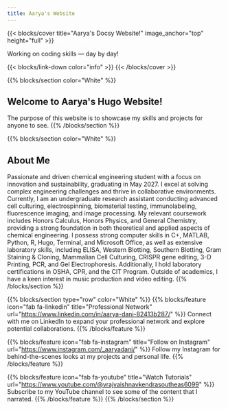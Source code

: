 ```yaml
---
title: Aarya's Website
---
```


{{< blocks/cover title="Aarya's Docsy Website!" image_anchor="top" height="full" >}}
<a class="btn btn-lg btn-outline-light me-3 mb-4" href="/docs/" style="color: white;">
  Docs <i class="fas fa-arrow-alt-circle-right ms-2"></i>
</a>
<a class="btn btn-lg btn-outline-light me-3 mb-4" href="https://github.com/AaryaDani" style="color: white;">
  GitHub <i class="fab fa-github ms-2 "></i>
</a>
<p class="lead mt-5">Working on coding skills &mdash; day by day!</p>
{{< blocks/link-down color="info" >}}
{{< /blocks/cover >}}

{{% blocks/section color="White" %}}
## **Welcome to Aarya's Hugo Website!**

The purpose of this website is to showcase my skills and projects for anyone to see.
{{% /blocks/section %}}

{{% blocks/section color="White" %}}
## **About Me**

Passionate and driven chemical engineering student with a focus on innovation and sustainability, graduating in May 2027. I excel at solving complex engineering challenges and thrive in collaborative environments. Currently, I am an undergraduate research assistant conducting advanced cell culturing, electrospinning, biomaterial testing, immunolabeling, fluorescence imaging, and image processing. My relevant coursework includes Honors Calculus, Honors Physics, and General Chemistry, providing a strong foundation in both theoretical and applied aspects of chemical engineering. I possess strong computer skills in C+, MATLAB, Python, R, Hugo, Terminal, and Microsoft Office, as well as extensive laboratory skills, including ELISA, Western Blotting, Southern Blotting, Gram Staining & Cloning, Mammalian Cell Culturing, CRISPR gene editing, 3-D Printing, PCR, and Gel Electrophoresis. Additionally, I hold laboratory certifications in OSHA, CPR, and the CIT Program. Outside of academics, I have a keen interest in music production and video editing.
{{% /blocks/section %}}

{{% blocks/section type="row" color="White" %}}
{{% blocks/feature icon="fab fa-linkedin" title="Professional Network" url="https://www.linkedin.com/in/aarya-dani-82413b287/" %}}
Connect with me on LinkedIn to expand your professional network and explore potential collaborations.
{{% /blocks/feature %}}

{{% blocks/feature icon="fab fa-instagram" title="Follow on Instagram" url="https://www.instagram.com/_aaryadani/" %}}
Follow my Instagram for behind-the-scenes looks at my projects and personal life.
{{% /blocks/feature %}}

{{% blocks/feature icon="fab fa-youtube" title="Watch Tutorials" url="https://www.youtube.com/@vrajvaishnavkendrasoutheas6099" %}}
Subscribe to my YouTube channel to see some of the content that I narrated.
{{% /blocks/feature %}}
{{% /blocks/section %}}